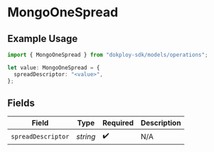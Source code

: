 # MongoOneSpread

## Example Usage

```typescript
import { MongoOneSpread } from "dokploy-sdk/models/operations";

let value: MongoOneSpread = {
  spreadDescriptor: "<value>",
};
```

## Fields

| Field              | Type               | Required           | Description        |
| ------------------ | ------------------ | ------------------ | ------------------ |
| `spreadDescriptor` | *string*           | :heavy_check_mark: | N/A                |